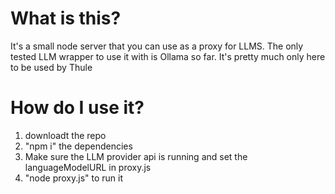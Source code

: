# What is this?

It's a small node server that you can use as a proxy for LLMS.
The only tested LLM wrapper to use it with is Ollama so far.
It's pretty much only here to be used by Thule

# How do I use it?

1. downloadt the repo
2. "npm i" the dependencies
3. Make sure the LLM provider api is running and set the languageModelURL in proxy.js
4. "node proxy.js" to run it
